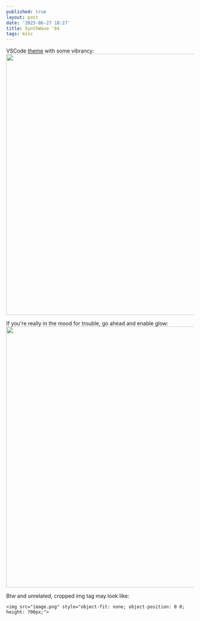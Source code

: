 ```yaml
---
published: true
layout: post
date: '2025-06-27 18:27'
title: SynthWave '84
tags: misc 
---
```

VSCode [theme](https://marketplace.visualstudio.com/items?itemName=RobbOwen.synthwave-vscode) with some vibrancy:  
<img src="https://images2.imgbox.com/b5/54/HPl4mwAU_o.png" style="object-fit: none; object-position: 0 0; height: 700px;">

If you're really in the mood for trouble, go ahead and enable glow:  
<img src="https://images2.imgbox.com/e2/b7/A7hX6Lwp_o.png" style="object-fit: none; object-position: 0 0; height: 700px;">

Btw and unrelated, cropped img tag may look like:

    <img src="image.png" style="object-fit: none; object-position: 0 0; height: 700px;">